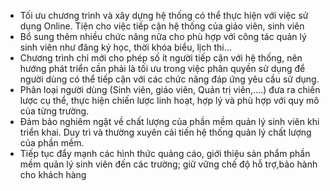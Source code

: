 - Tối ưu chương trình và xây dựng hệ thống có thể thực hiện với việc sử dụng Online. Tiện cho việc tiếp cận hệ thống của giáo viên, sinh viên
- Bổ sung thêm nhiều chức năng nữa cho phù hợp với công tác quản lý sinh viên như đăng ký học, thời khóa biểu, lịch thi...
- Chương trình chỉ mới cho phép số ít người tiếp cận với hệ thống, nên hướng phát triển cần phải là tối ưu trong việc phân quyền sử dụng để người dùng có thể tiếp cận với các chức năng đáp ứng yêu cầu sử dụng.
- Phân loại người dùng (Sinh viên, giáo viên, Quản trị viên,....) đưa ra chiến lược cụ thể, thực hiện chiến lược linh hoạt, hợp lý và phù hợp với quy mô của từng trường.
- Đảm bảo nghiêm ngặt về chất lượng của phần mềm quản lý sinh viên khi triển khai. Duy trì và thường xuyên cải tiến hệ thống quản lý chất lượng của phần mềm.
- Tiếp tục đẩy mạnh các hình thức quảng cáo, giới thiệu sản phẩm phần mềm quản lý sinh viên đến các trường; giữ vững chế độ hỗ trợ,bảo hành cho khách hàng
